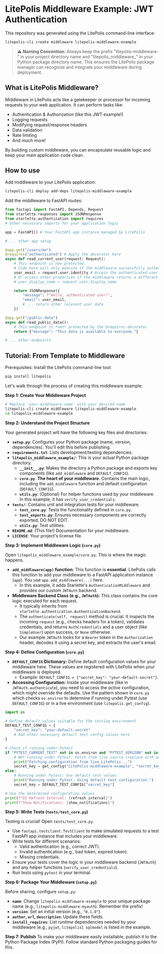 # LitePolis Middleware Example: JWT Authentication

This repository was generated using the LitePolis command-line interface:
```bash
litepolis-cli create middleware litepolis-middleware-example
```

> :warning: **Naming Convention:** Always keep the prefix "litepolis-middleware-" in your project directory name and "litepolis_middleware_" in your Python package directory name. This ensures the LitePolis package manager can recognize and integrate your middleware during deployment.

## What is LitePolis Middleware?

Middleware in LitePolis acts like a gatekeeper or processor for incoming requests to your web application. It can perform tasks like:

* Authentication & Authorization (like this JWT example!)
* Logging requests
* Modifying request/response headers
* Data validation
* Rate limiting
* And much more!

By building custom middleware, you can encapsulate reusable logic and keep your main application code clean.

## How to use
Add middleware to your LitePolis application:
```bash
litepolis-cli deploy add-deps litepolis-middleware-example
```

Add the middleware to FastAPI routes:
```python
from fastapi import FastAPI, Depends, Request
from starlette.responses import JSONResponse
from starlette.authentication import requires
# Other necessary imports for your application logic

app = FastAPI() # Your FastAPI app instance managed by LitePolis

# ... other app setup

@app.get("/users/me")
@requires("authenticated") # Apply the decorator here
async def read_current_user(request: Request):
    # This endpoint is now protected.
    # Code here will only execute if the middleware successfully authenticates the request.
    user_email = request.user.identity # Access the authenticated user's identity (email in this case)
    # Or access other properties if the middleware returns a different user object type
    # user_display_name = request.user.display_name

    return JSONResponse({
        "message": f"Hello, authenticated user!",
        "email": user_email,
        # ... return other relevant user data
    })

@app.get("/public-data")
async def read_public_data():
    # This endpoint is *not* protected by the @requires decorator
    return {"message": "This data is available to everyone."}

# ... other endpoints
```

## Tutorial: From Template to Middleware

Prerequisites: Install the LitePolis command-line tool:
```bash
pip install litepolis
```

Let's walk through the process of creating this middleware example.

**Step 1: Create Your Middleware Project**

```bash
# Replace 'your-middleware-name' with your desired name
litepolis-cli create middleware litepolis-middleware-example
cd litepolis-middleware-example
```

**Step 2: Understand the Project Structure**

Your generated project will have the following key files and directories:

* **`setup.py`**: Configures your Python package (name, version, dependencies). You'll edit this before publishing.
* **`requirements.txt`**: Lists development/testing dependencies.
* **`litepolis_middleware_example/`**: This is your actual Python package directory.
    * **`__init__.py`**: Makes the directory a Python package and exports key components (like `add_middleware` and `DEFAULT_CONFIG`).
    * **`core.py`**: **The heart of your middleware.** Contains the main logic, including the `add_middleware` function and default configuration (`DEFAULT_CONFIG`).
    * **`utils.py`**: (Optional) For helper functions used by your middleware. In this example, it has `verify_user_credentials`.
* **`tests/`**: Contains unit and integration tests for your middleware.
    * **`test_core.py`**: Tests the functionality defined in `core.py`.
    * **`test_exports.py`**: Ensures necessary components are correctly exported, DO NOT EDIT.
    * **`utils.py`**: Test utilities.
* **`README.md`**: (This file!) Documentation for your middleware.
* **`LICENSE`**: Your project's license file.

**Step 3: Implement Middleware Logic (`core.py`)**

Open `litepolis_middleware_example/core.py`. This is where the magic happens.

* **`add_middleware(app)` function:** This function is **essential**. LitePolis calls this function to add your middleware to a FastAPI application instance (`app`). You use `app.add_middleware(...)` here.
    * In this example, it adds Starlette's `AuthenticationMiddleware` and provides our custom `JWTAuth` backend.
* **Middleware Backend Class (e.g., `JWTAuth`):** This class contains the core logic executed for each request.
    * It typically inherits from `starlette.authentication.AuthenticationBackend`.
    * The `authenticate(self, request)` method is crucial. It inspects the incoming `request` (e.g., checks headers for a token), validates credentials, and returns `AuthCredentials` and a user object (like `SimpleUser`) upon success, or `None` otherwise.
    * Our example `JWTAuth` looks for a `Bearer` token in the `Authorization` header, decodes it using a secret key, and extracts the user's email.

**Step 4: Define Configuration (`core.py`)**

* **`DEFAULT_CONFIG` Dictionary:** Define default configuration values for your middleware here. These values are registered with LitePolis when your middleware is deployed.
    * Example: `DEFAULT_CONFIG = {"secret_key": "your-default-secret"}`.
* **Accessing Configuration:** Inside your middleware (like in `JWTAuth.authenticate`), you need to access the *active* configuration, which might override the defaults. Use the pattern shown in `core.py` which checks `os.environ` to determine if running under Pytest (use `DEFAULT_CONFIG`) or in a live environment (use `litepolis.get_config`).

```py
import os

# Define default values suitable for the testing environment
DEFAULT_TEST_CONFIG = {
    "secret_key": "your-default-secret"
    # Add other necessary default test config values here
}

# Check if running under Pytest
if "PYTEST_CURRENT_TEST" not in os.environ and "PYTEST_VERSION" not in os.environ:
    # NOT running under Pytest: Fetch from live source (replace with actual logic)
    print("Fetching configuration from live LitePolis...")
    secret_key = get_config("LitePolis-middleware-example", "secret_key")
else:
    # Running under Pytest: Use default test values
    print("Running under Pytest. Using default test configuration.")
    secret_key = DEFAULT_TEST_CONFIG["secret_key"]

# Use the determined configuration values
print(f"UI Refresh Interval: {refresh_interval}")
print(f"Show Notifications: {show_notifications}")
```

**Step 5: Write Tests (`tests/test_core.py`)**

Testing is crucial! Open `tests/test_core.py`.

* Use `fastapi.testclient.TestClient` to make simulated requests to a test FastAPI app instance that includes your middleware.
* Write tests for different scenarios:
    * Valid authentication (e.g., correct JWT).
    * Invalid authentication (e.g., bad token, expired token).
    * Missing credentials.
* Ensure your tests cover the logic in your middleware backend (`JWTAuth`) and any helper functions (`verify_user_credentials`).
* Run tests using `pytest` in your terminal.

**Step 6: Package Your Middleware (`setup.py`)**

Before sharing, configure `setup.py`:

* **`name`**: Change `litepolis-middleware-example` to your unique package name (e.g., `litepolis-middleware-myauth`). Remember the prefix!
* **`version`**: Set an initial version (e.g., `"0.1.0"`).
* **`author`, `url`, `description`**: Update these fields.
* **`install_requires`**: List *runtime* dependencies needed by your middleware (e.g., `pyjwt`, `litepolis`). `sqlmodel` is listed in the example.

**Step 7: Publish**
To make your middleware easily installable, publish it to the Python Package Index (PyPI). Follow standard Python packaging guides for this.
